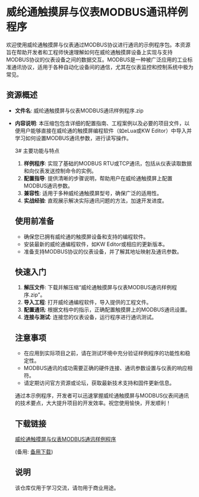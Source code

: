 # 威纶通触摸屏与仪表MODBUS通讯样例程序

欢迎使用威纶通触摸屏与仪表通过MODBUS协议进行通讯的示例程序包。本资源旨在帮助开发者和工程师快速理解如何在威纶通触摸屏设备上实现与支持MODBUS协议的仪表设备之间的数据交互。MODBUS是一种被广泛应用的工业标准通讯协议，适用于各种自动化设备间的通信，尤其在仪表监控和控制系统中极为常见。

## 资源概述

- **文件名**: 威纶通触摸屏与仪表MODBUS通讯样例程序.zip
- **内容说明**: 本压缩包包含详细的配置指南、工程案例以及必要的项目文件，以便用户能够直接在威纶通的触摸屏编程软件（如eLua或KW Editor）中导入并学习如何设置MODBUS通讯参数，进行读写操作。

  3# 主要功能与特点

  1. **样例程序**: 实现了基础的MODBUS RTU或TCP通讯，包括从仪表读取数据和向仪表发送控制命令的实例。
  2. **配置指导**: 提供清晰的步骤说明，帮助用户在威纶通触摸屏上配置MODBUS通讯参数。
  3. **兼容性**: 适用于多种威纶通触摸屏型号，确保广泛的适用性。
  4. **实战经验**: 直观展示解决实际通讯问题的方法，加速开发进度。

  ## 使用前准备

  - 确保您已拥有威纶通的触摸屏设备和支持的编程软件。
  - 安装最新的威纶通编程软件，如KW Editor或相应的更新版本。
  - 准备支持MODBUS协议的仪表设备，并了解其地址映射及通讯参数。

  ## 快速入门

  1. **解压文件**: 下载并解压缩“威纶通触摸屏与仪表MODBUS通讯样例程序.zip”。
  2. **导入工程**: 打开威纶通编程软件，导入提供的工程文件。
  3. **配置通讯**: 根据文档中的指示，正确配置触摸屏上的MODBUS通讯设置。
  4. **连接与测试**: 连接您的仪表设备，运行程序进行通讯测试。

  ## 注意事项

  - 在应用到实际项目之前，请在测试环境中充分验证样例程序的功能性和稳定性。
  - MODBUS通讯的成功需要正确的硬件连接、通讯参数设置与仪表的响应相符。
  - 请定期访问官方资源或论坛，获取最新技术支持和固件更新信息。

  通过本示例程序，开发者可以迅速掌握威纶通触摸屏与MODBUS仪表间通讯的技术要点，大大提升项目的开发效率。祝您使用愉快，开发顺利！

  ## 下载链接
  [威纶通触摸屏与仪表MODBUS通讯样例程序](https://pan.quark.cn/s/e8bcb9a1c8d0) 

  (备用: [备用下载](https://pan.baidu.com/s/1kM7KSrPUIT1HmlDVuwtUuw?pwd=1234))

  ## 说明

  该仓库仅用于学习交流，请勿用于商业用途。
